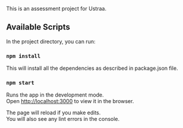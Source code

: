 This is an assessment project for Ustraa.

## Available Scripts

In the project directory, you can run:

### `npm install`

This will install all the dependencies as described in package.json file.

### `npm start`

Runs the app in the development mode.<br />
Open [http://localhost:3000](http://localhost:3000) to view it in the browser.

The page will reload if you make edits.<br />
You will also see any lint errors in the console.

